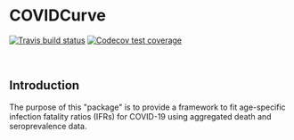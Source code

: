 # COVIDCurve 

 <!-- badges: start -->
[![Travis build status](https://travis-ci.org/mrc-ide/COVIDCurve.svg?branch=master)](https://travis-ci.org/mrc-ide/COVIDCurve)
[![Codecov test coverage](https://codecov.io/gh/mrc-ide/COVIDCurve/branch/master/graph/badge.svg)](https://codecov.io/gh/mrc-ide/COVIDCurve?branch=master)  
<!-- badges: end -->
<br/>


## Introduction
The purpose of this "package" is to provide a framework to fit age-specific infection fatality ratios (IFRs) for COVID-19 using aggregated death and seroprevalence data. 

